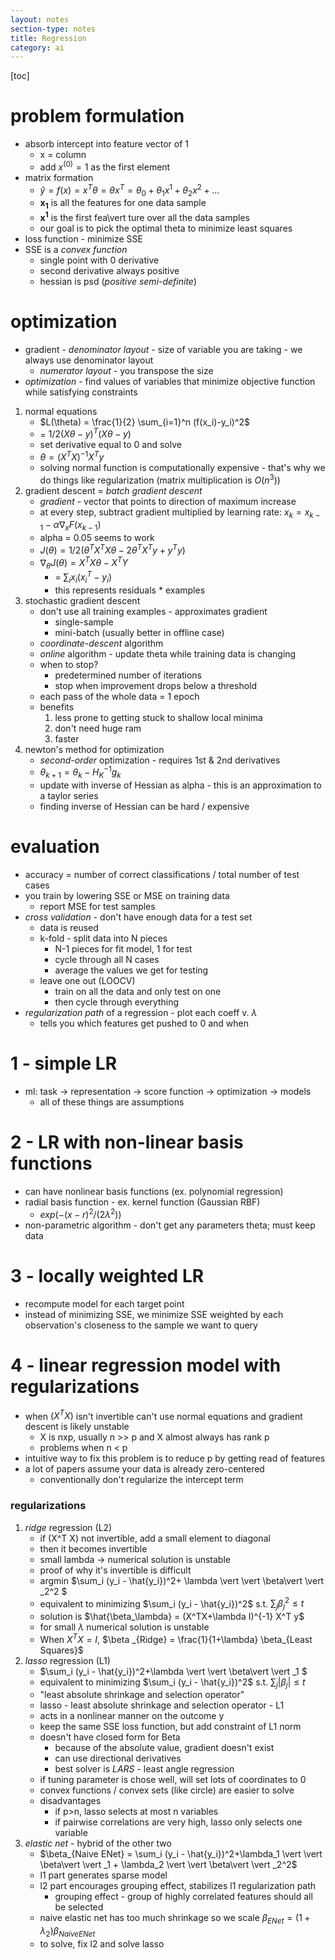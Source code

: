 ```yaml
---
layout: notes
section-type: notes
title: Regression
category: ai
---
```


[toc]

# problem formulation
- absorb intercept into feature vector of 1
	- x = column
	- add $x^{(0)} = 1$ as the first element
- matrix formation
	- $\hat{y} = f(x) = x^T \theta = \theta x^T = \theta_0 + \theta_1 x^1 + \theta_2 x^2 + ...$
	- $\pmb{x_1}$ is all the features for one data sample
	- $\pmb{x^1}$ is the first fea\vert ture over all the data samples
	- our goal is to pick the optimal theta to minimize least squares
- loss function - minimize SSE
- SSE is a *convex function*
	- single point with 0 derivative
	- second derivative always positive
	- hessian is psd (*positive semi-definite*)

# optimization
- gradient - *denominator layout* - size of variable you are taking	- we always use denominator layout
	- *numerator layout* - you transpose the size
- *optimization* - find values of variables that minimize objective function while satisfying constraints

1. normal equations
	- $L(\theta) = \frac{1}{2} \sum_{i=1}^n (f(x_i)-y_i)^2$
	- = $1/2 (X \theta - y)^T (X \theta -y)$
	- set derivative equal to 0 and solve
	- $\theta = (X^TX)^{-1} X^Ty$
	- solving normal function is computationally expensive - that's why we do things like regularization (matrix multiplication is $O(n^3)$)
2. gradient descent = *batch gradient descent*
	- *gradient* - vector that points to direction of maximum increase
	- at every step, subtract gradient multiplied by learning rate: $x_k = x_{k-1} - \alpha \nabla_x F(x_{k-1})$
	- alpha = 0.05 seems to work
	- $J(\theta) = 1/2 (\theta ^T X^T X \theta - 2 \theta^T X^T y + y^T y)$
	- $\nabla_\theta J(\theta) = X^T X \theta - X^T Y$
		- = $\sum_i  x_i  (x_i^T - y_i)$
		- this represents residuals * examples
3. stochastic gradient descent
	- don't use all training examples - approximates gradient
		- single-sample
		- mini-batch (usually better in offline case)
	- *coordinate-descent* algorithm
	- *online* algorithm - update theta while training data is changing
	- when to stop?
		- predetermined number of iterations
		- stop when improvement drops below a threshold
	- each pass of the whole data = 1 epoch
	- benefits
		1. less prone to getting stuck to shallow local minima
		2. don't need huge ram
		3. faster
4. newton's method for optimization
	- *second-order* optimization - requires 1st & 2nd derivatives
	- $\theta_{k+1} = \theta_k - H_K^{-1} g_k$
	- update with inverse of Hessian as alpha - this is an approximation to a taylor series
	- finding inverse of Hessian can be hard / expensive

# evaluation
- accuracy = number of correct classifications / total number of test cases
- you train by lowering SSE or MSE on training data
	- report MSE for test samples
- *cross validation* - don't have enough data for a test set
	- data is reused
	- k-fold - split data into N pieces
		- N-1 pieces for fit model, 1 for test
		- cycle through all N cases
		- average the values we get for testing
	- leave one out (LOOCV)
		- train on all the data and only test on one
		- then cycle through everything
- *regularization path* of a regression - plot each coeff v. $\lambda$
	- tells you which features get pushed to 0 and when
	
# 1 - simple LR
- ml: task -> representation -> score function -> optimization -> models
	- all of these things are assumptions

# 2 - LR with non-linear basis functions
- can have nonlinear basis functions (ex. polynomial regression)
- radial basis function - ex. kernel function (Gaussian RBF)
	- $exp(-(x-r)^2 /  (2 \lambda ^2))$
- non-parametric algorithm - don't get any parameters theta; must keep data

# 3 - locally weighted LR
- recompute model for each target point
- instead of minimizing SSE, we minimize SSE weighted by each observation's closeness to the sample we want to query

# 4 - linear regression model with regularizations
- when $(X^T X)$ isn't invertible can't use normal equations and gradient descent is likely unstable
	- X is nxp, usually n >> p and X almost always has rank p
	- problems when n < p
- intuitive way to fix this problem is to reduce p by getting read of features
- a lot of papers assume your data is already zero-centered
	- conventionally don't regularize the intercept term

### regularizations
1. *ridge* regression (L2)
	- if (X^T X) not invertible, add a small element to diagonal
	- then it becomes invertible
	- small lambda -> numerical solution is unstable
	- proof of why it's invertible is difficult
	- argmin $\sum_i (y_i - \hat{y_i})^2+ \lambda \vert \vert \beta\vert \vert _2^2 $
	- equivalent to minimizing $\sum_i (y_i - \hat{y_i})^2$ s.t. $\sum_j \beta_j^2 \leq t$
	- solution is $\hat{\beta_\lambda} = (X^TX+\lambda I)^{-1} X^T y$
	- for small $\lambda$ numerical solution is unstable
	- When $X^TX=I$, $\beta _{Ridge} = \frac{1}{1+\lambda} \beta_{Least Squares}$
2. *lasso* regression (L1)
	- $\sum_i (y_i - \hat{y_i})^2+\lambda  \vert \vert \beta\vert \vert _1 $ 
	- equivalent to minimizing $\sum_i (y_i - \hat{y_i})^2$ s.t. $\sum_j \vert \beta_j\vert  \leq t$
	- "least absolute shrinkage and selection operator"
	- lasso - least absolute shrinkage and selection operator - L1
	- acts in a nonlinear manner on the outcome y
	- keep the same SSE loss function, but add constraint of L1 norm
	- doesn't have closed form for Beta
		- because of the absolute value, gradient doesn't exist
		- can use directional derivatives
		- best solver is *LARS* - least angle regression
	- if tuning parameter is chose well, will set lots of coordinates to 0
	- convex functions / convex sets (like circle) are easier to solve
	- disadvantages
		- if p>n, lasso selects at most n variables
		- if pairwise correlations are very high, lasso only selects one variable
3. *elastic net* - hybrid of the other two
	- $\beta_{Naive ENet} = \sum_i (y_i - \hat{y_i})^2+\lambda_1 \vert \vert \beta\vert \vert _1 + \lambda_2  \vert \vert \beta\vert \vert _2^2$ 
	- l1 part generates sparse model
	- l2 part encourages grouping effect, stabilizes l1 regularization path
		- grouping effect - group of highly correlated features should all be selected
	- naive elastic net has too much shrinkage so we scale $\beta_{ENet} = (1+\lambda_2) \beta_{NaiveENet}$
	- to solve, fix l2 and solve lasso